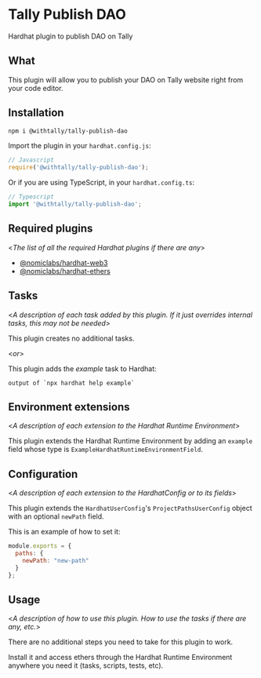 # Tally Publish DAO

  Hardhat plugin to publish DAO on Tally


## What


This plugin will allow you to publish your DAO on Tally website right from your code editor.

## Installation

```bash
npm i @withtally/tally-publish-dao
```

Import the plugin in your `hardhat.config.js`:

```js
// Javascript
require('@withtally/tally-publish-dao');
```

Or if you are using TypeScript, in your `hardhat.config.ts`:

```ts
// Typescript
import '@withtally/tally-publish-dao';
```


## Required plugins

<_The list of all the required Hardhat plugins if there are any_>

- [@nomiclabs/hardhat-web3](https://github.com/nomiclabs/hardhat/tree/master/packages/hardhat-web3)
- [@nomiclabs/hardhat-ethers](https://github.com/NomicFoundation/hardhat/tree/master/packages/hardhat-ethers)

## Tasks

<_A description of each task added by this plugin. If it just overrides internal 
tasks, this may not be needed_>

This plugin creates no additional tasks.

<_or_>

This plugin adds the _example_ task to Hardhat:
```
output of `npx hardhat help example`
```

## Environment extensions

<_A description of each extension to the Hardhat Runtime Environment_>

This plugin extends the Hardhat Runtime Environment by adding an `example` field
whose type is `ExampleHardhatRuntimeEnvironmentField`.

## Configuration

<_A description of each extension to the HardhatConfig or to its fields_>

This plugin extends the `HardhatUserConfig`'s `ProjectPathsUserConfig` object with an optional
`newPath` field.

This is an example of how to set it:

```js
module.exports = {
  paths: {
    newPath: "new-path"
  }
};
```

## Usage

<_A description of how to use this plugin. How to use the tasks if there are any, etc._>

There are no additional steps you need to take for this plugin to work.

Install it and access ethers through the Hardhat Runtime Environment anywhere
you need it (tasks, scripts, tests, etc).
